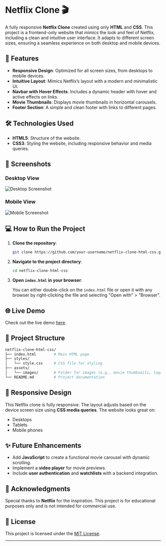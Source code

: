 

# Netflix Clone 🎬

A fully responsive **Netflix Clone** created using only **HTML** and **CSS**. This project is a frontend-only website that mimics the look and feel of Netflix, including a clean and intuitive user interface. It adapts to different screen sizes, ensuring a seamless experience on both desktop and mobile devices.

## 🚀 Features

- **Responsive Design**: Optimized for all screen sizes, from desktops to mobile devices.
- **Intuitive Layout**: Mimics Netflix’s layout with a modern and minimalistic UI.
- **Navbar with Hover Effects**: Includes a dynamic header with hover and active effects on links.
- **Movie Thumbnails**: Displays movie thumbnails in horizontal carousels.
- **Footer Section**: A simple and clean footer with links to different pages.
  
## 🛠️ Technologies Used

- **HTML5**: Structure of the website.
- **CSS3**: Styling the website, including responsive behavior and media queries.

## 📸 Screenshots

### Desktop View
![Desktop Screenshot](desktop-screenshot-url)

### Mobile View
![Mobile Screenshot](mobile-screenshot-url)

## 💻 How to Run the Project

1. **Clone the repository**:

   ```bash
   git clone https://github.com/your-username/netflix-clone-html-css.git
   ```

2. **Navigate to the project directory**:

   ```bash
   cd netflix-clone-html-css
   ```

3. **Open `index.html` in your browser**:

   You can either double-click on the `index.html` file or open it with any browser by right-clicking the file and selecting "Open with" > "Browser".

## 🌐 Live Demo

Check out the live demo [here](https://your-demo-link.com).

## 📂 Project Structure

```bash
netflix-clone-html-css/
├── index.html        # Main HTML page
├── styles/
│   └── style.css     # CSS file for styling
├── assets/
│   └── images/       # Folder for images (e.g., movie thumbnails, logos)
└── README.md         # Project documentation
```

## 📱 Responsive Design

This Netflix clone is fully responsive. The layout adjusts based on the device screen size using **CSS media queries**. The website looks great on:

- Desktops
- Tablets
- Mobile phones

## ✨ Future Enhancements

- Add **JavaScript** to create a functional movie carousel with dynamic scrolling.
- Implement a **video player** for movie previews.
- Include **user authentication** and **watchlists** with a backend integration.

## 👏 Acknowledgments

Special thanks to **Netflix** for the inspiration. This project is for educational purposes only and is not intended for commercial use.

## 📝 License

This project is licensed under the [MIT License](LICENSE).

---
